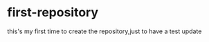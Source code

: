 first-repository
================

this's my first time to create the repository,just to have a test
update
